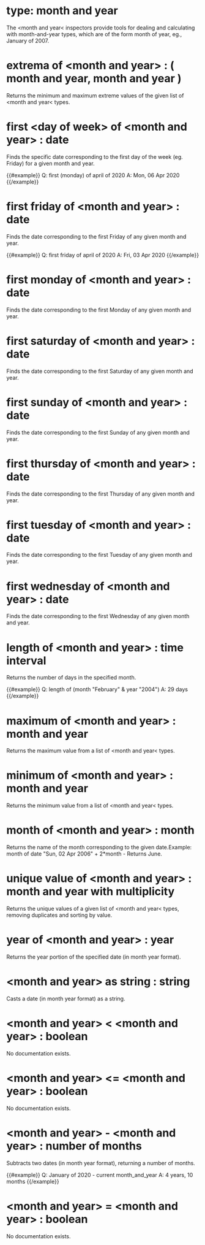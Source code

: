# type: month and year

The &lt;month and year&lt; inspectors provide tools for dealing and calculating with month-and-year types, which are of the form month of year, eg., January of 2007.

# extrema of &lt;month and year&gt; : ( month and year, month and year )

Returns the minimum and maximum extreme values of the given list of &lt;month and year&lt; types.

# first &lt;day of week&gt; of &lt;month and year&gt; : date

Finds the specific date corresponding to the first day of the week (eg. Friday) for a given month and year.

{{#example}}
Q: first (monday) of april of 2020
A: Mon, 06 Apr 2020
{{/example}}

# first friday of &lt;month and year&gt; : date

Finds the date corresponding to the first Friday of any given month and year.

{{#example}}
Q: first friday of april of 2020
A: Fri, 03 Apr 2020
{{/example}}

# first monday of &lt;month and year&gt; : date

Finds the date corresponding to the first Monday of any given month and year.

# first saturday of &lt;month and year&gt; : date

Finds the date corresponding to the first Saturday of any given month and year.

# first sunday of &lt;month and year&gt; : date

Finds the date corresponding to the first Sunday of any given month and year.

# first thursday of &lt;month and year&gt; : date

Finds the date corresponding to the first Thursday of any given month and year.

# first tuesday of &lt;month and year&gt; : date

Finds the date corresponding to the first Tuesday of any given month and year.

# first wednesday of &lt;month and year&gt; : date

Finds the date corresponding to the first Wednesday of any given month and year.

# length of &lt;month and year&gt; : time interval

Returns the number of days in the specified month.

{{#example}}
Q: length of (month "February" & year "2004")
A: 29 days
{{/example}}

# maximum of &lt;month and year&gt; : month and year

Returns the maximum value from a list of &lt;month and year&lt; types.

# minimum of &lt;month and year&gt; : month and year

Returns the minimum value from a list of &lt;month and year&lt; types.

# month of &lt;month and year&gt; : month

Returns the name of the month corresponding to the given date.Example: month of date "Sun, 02 Apr 2006" + 2*month - Returns June.

# unique value of &lt;month and year&gt; : month and year with multiplicity

Returns the unique values of a given list of &lt;month and year&lt; types, removing duplicates and sorting by value.

# year of &lt;month and year&gt; : year

Returns the year portion of the specified date (in month year format).

# &lt;month and year&gt; as string : string

Casts a date (in month year format) as a string.

# &lt;month and year&gt; &lt; &lt;month and year&gt; : boolean

No documentation exists.

# &lt;month and year&gt; &lt;= &lt;month and year&gt; : boolean

No documentation exists.

# &lt;month and year&gt; - &lt;month and year&gt; : number of months

Subtracts two dates (in month year format), returning a number of months.

{{#example}}
Q: January of 2020 - current month_and_year
A: 4 years, 10 months
{{/example}}

# &lt;month and year&gt; = &lt;month and year&gt; : boolean

No documentation exists.
